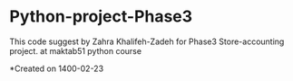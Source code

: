 # Python-project-Phase3
This code suggest by Zahra Khalifeh-Zadeh for Phase3 Store-accounting project. at maktab51 python course

*Created on 1400-02-23
